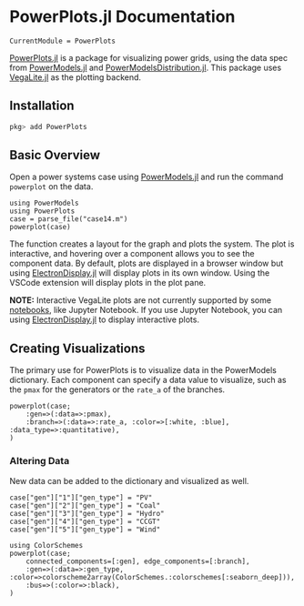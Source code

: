 # PowerPlots.jl Documentation

```@meta
CurrentModule = PowerPlots
```
[PowerPlots.jl](https://github.com/WISPO-POP/PowerPlots.jl) is a package for visualizing power grids, using the data spec from [PowerModels.jl](https://github.com/lanl-ansi/PowerModels.jl) and [PowerModelsDistribution.jl](https://github.com/lanl-ansi/PowerModelsDistribution.jl). This package uses [VegaLite.jl](https://github.com/queryverse/VegaLite.jl) as the plotting backend.

## Installation
```julia
pkg> add PowerPlots
```

## Basic Overview
Open a power systems case using [PowerModels.jl](https://github.com/lanl-ansi/PowerModels.jl) and run the command `powerplot` on the data.

```@example overview
using PowerModels
using PowerPlots
case = parse_file("case14.m")
powerplot(case)
```

The function creates a layout for the graph and plots the system.  The plot is interactive, and hovering over a component allows you to see the component data. By default, plots are displayed in a browser window but using [ElectronDisplay.jl](https://github.com/queryverse/ElectronDisplay.jl) will display plots in its own window.  Using the VSCode extension will display plots in the plot pane.

**NOTE:** Interactive VegaLite plots are not currently supported by some [notebooks](https://www.queryverse.org/VegaLite.jl/stable/gettingstarted/installation/#Notebook-frontends-1), like Jupyter Notebook. If you use Jupyter Notebook, you can using [ElectronDisplay.jl](https://github.com/queryverse/ElectronDisplay.jl) to display interactive plots.


## Creating Visualizations
The primary use for PowerPlots is to visualize data in the PowerModels dictionary.  Each component can specify a data value to visualize, such as the `pmax` for the generators or the `rate_a` of the branches.

```@example overview
powerplot(case;
    :gen=>(:data=>:pmax),
    :branch=>(:data=>:rate_a, :color=>[:white, :blue], :data_type=>:quantitative),
)
```

### Altering Data
New data can be added to the dictionary and visualized as well.
```@example overview
case["gen"]["1"]["gen_type"] = "PV"
case["gen"]["2"]["gen_type"] = "Coal"
case["gen"]["3"]["gen_type"] = "Hydro"
case["gen"]["4"]["gen_type"] = "CCGT"
case["gen"]["5"]["gen_type"] = "Wind"

using ColorSchemes
powerplot(case;
    connected_components=[:gen], edge_components=[:branch],
    :gen=>(:data=>:gen_type, :color=>colorscheme2array(ColorSchemes.:colorschemes[:seaborn_deep])),
    :bus=>(:color=>:black),
)
```

